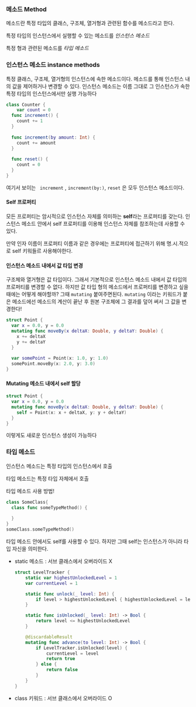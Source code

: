 ### 메소드 Method

메소드란 특정 타입의 클래스, 구조체, 열거형과 관련된 함수를 메소드라고 한다. 

특정 타입의 인스턴스에서 실행할 수 있는 메소드를 *인스턴스 메소드*

특정 형과 관련된 메소드를 *타입 메소드*

### 인스턴스 메소드 instance methods

특정 클래스, 구조체, 열거형의 인스턴스에 속한 메소드이다. 메소드를 통해 인스턴스 내의 값을 제어하거나 변경할 수 있다. 인스턴스 메소드는 이름 그대로 그 인스턴스가 속한 특정 타입의 인스턴스에서만 실행 가능하다

```swift
class Counter {
	var count = 0
  func increment() {
    count += 1
  }
  
  func increment(by amount: Int) {
    count += amount
  }
  
  func reset() {
    count = 0
  }
}
```

여기서 보이는 <code> increment</code> , <code>increment(by:)</code>, <code>reset</code> 은 모두 인스턴스 메소드이다.



#### Self 프로퍼티

모든 프로퍼티는 암시적으로 인스턴스 자체를 의미하는 **self**라는 프로퍼티를 갖는다. 인스턴스 메소드 안에서 self 프로퍼티를 이용해 인스턴스 자체를 참조하는데 사용할 수 있다.

만약 인자 이름이 프로퍼티 이름과 같은 경우에는 프로퍼티에 접근하기 위해 명.시.적으로 self 키워들르 사용해야한다.



#### 인스턴스 메소드 내에서 값 타입 변경

구조체와 열거형은 값 타입이다. 그래서 기본적으로 인스턴스 메소드 내에서 값 타입의 프로퍼티를 변경할 수 없다. 하지만 값 타입 형의 메소드에서 프로퍼티를 변경하고 싶을 때에는 어떻게 해야할까? 그때 <code>mutating</code> 붙여주면된다. <code>mutating</code> 이라는 키워드가 붙은 메소드에선 메소드의 계산이 끝난 후 원본 구조체에 그 결과를 덮어 써서 그 값을 변경한다!

```swift
struct Point {
  var x = 0.0, y = 0.0
  mutating func moveBy(x deltaX: Double, y deltaY: Double) {
    x += deltaX
    y += deltaY
  }
  
  var somePoint = Point(x: 1.0, y: 1.0)
  somePoint.moveBy(x: 2.0, y: 3.0)
}
```



#### Mutating 메소드 내에서 self 할당

```swift
struct Point {
  var x = 0.0, y = 0.0
  mutating func moveBy(x deltaX: Double, y deltaY: Double) {
    self = Point(x: x + deltaX, y: y + deltaY)
  }
}
```

이렇게도 새로운 인스턴스 생성이 가능하다





### 타입 메소드

인스턴스 메소드는 특정 타입의 인스턴스에서 호출

타입 메소드는 특정 타입 자체에서 호출



타입 메소드 사용 방법!

```swift
class SomeClass{
  class func someTypeMethod() {
    
  }
}
someClass.someTypeMethod()
```

타입 메소드 안에서도 self를 사용할 수 있다. 하지만 그때 self는 인스턴스가 아니라 타입 자신을 의미한다.



- static 메소드 : 서브 클래스에서 오버라이드 X

  ```swift
  struct LevelTracker {
      static var highestUnlockedLevel = 1
      var currentLevel = 1
  
      static func unlock(_ level: Int) {
          if level > highestUnlockedLevel { highestUnlockedLevel = level }
      }
  
      static func isUnlocked(_ level: Int) -> Bool {
          return level <= highestUnlockedLevel
      }
  
      @discardableResult
      mutating func advance(to level: Int) -> Bool {
          if LevelTracker.isUnlocked(level) {
              currentLevel = level
              return true
          } else {
              return false
          }
      }
  }
  ```

- class 키워드 : 서브 클래스에서 오버라이드 O